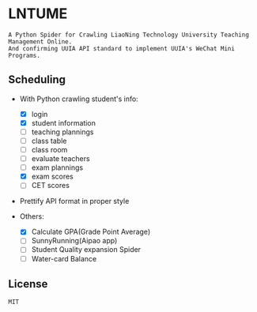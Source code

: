 # LNTUME
    A Python Spider for Crawling LiaoNing Technology University Teaching Management Online.
    And confirming UUIA API standard to implement UUIA's WeChat Mini Programs.

## Scheduling
- With Python crawling student's info:
    - [x] login
    - [x] student information
    - [ ] teaching plannings
    - [ ] class table
    - [ ] class room
    - [ ] evaluate teachers
    - [ ] exam plannings
    - [x] exam scores
    - [ ] CET scores
    
- Prettify API format in proper style

- Others:
    - [x] Calculate GPA(Grade Point Average)
    - [ ] SunnyRunning(Aipao app)
    - [ ] Student Quality expansion Spider
    - [ ] Water-card Balance
    
## License
    MIT